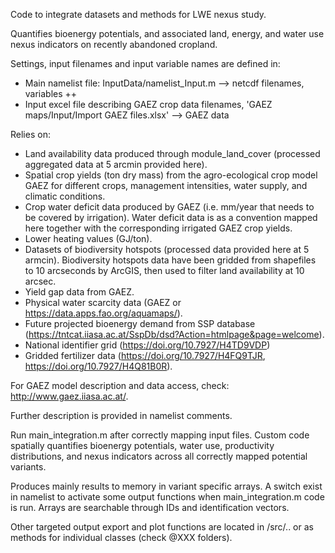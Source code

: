 Code to integrate datasets and methods for LWE nexus study.

Quantifies bioenergy potentials, and associated land, energy, and water use nexus indicators on recently abandoned cropland.

Settings, input filenames and input variable names are defined in: 
 - Main namelist file: InputData/namelist_Input.m --> netcdf filenames, variables ++
 - Input excel file describing GAEZ crop data filenames, 'GAEZ maps/Input/Import GAEZ files.xlsx' --> GAEZ data

Relies on:
- Land availability data produced through module_land_cover (processed aggregated data at 5 arcmin provided here).
- Spatial crop yields (ton dry mass) from the agro-ecological crop model GAEZ for different crops, management intensities, water supply, and climatic conditions.
- Crop water deficit data produced by GAEZ (i.e. mm/year that needs to be covered by irrigation). Water deficit data is as a convention mapped here together with the corresponding irrigated GAEZ crop yields.
- Lower heating values (GJ/ton).
- Datasets of biodiversity hotspots (processed data provided here at 5 armcin). 
  Biodiversity hotspots data have been gridded from shapefiles to 10 arcseconds by ArcGIS, then used to filter land availability at 10 arcsec.
- Yield gap data from GAEZ.
- Physical water scarcity data (GAEZ or https://data.apps.fao.org/aquamaps/).
- Future projected bioenergy demand from SSP database (https://tntcat.iiasa.ac.at/SspDb/dsd?Action=htmlpage&page=welcome).
- National identifier grid (https://doi.org/10.7927/H4TD9VDP)
- Gridded fertilizer data (https://doi.org/10.7927/H4FQ9TJR, https://doi.org/10.7927/H4Q81B0R). 

For GAEZ model description and data access, check: http://www.gaez.iiasa.ac.at/.

Further description is provided in namelist comments.

Run main_integration.m after correctly mapping input files. Custom code spatially quantifies bioenergy potentials, water use, productivity distributions, and nexus indicators across all correctly mapped potential variants.

Produces mainly results to memory in variant specific arrays. A switch exist in namelist to activate some output functions when main_integration.m code is run. Arrays are searchable through IDs and identification vectors.

Other targeted output export and plot functions are located in /src/.. or as methods for individual classes (check @XXX folders).



